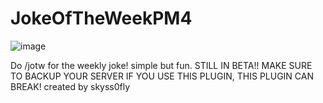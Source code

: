 # JokeOfTheWeekPM4
![image](https://user-images.githubusercontent.com/100278495/177680920-45769b48-6fc3-4c5a-993e-5713113b36c7.png)

Do /jotw for the weekly joke! simple but fun.
STILL IN BETA!! MAKE SURE TO BACKUP YOUR SERVER IF YOU USE THIS PLUGIN, THIS PLUGIN CAN BREAK!
created by skyss0fly 
